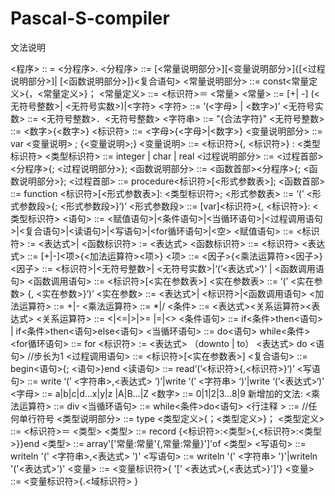 # Pascal-S-compiler
文法说明

<程序>                   :: =   <分程序>.
<分程序>               ::=   [<常量说明部分>][<变量说明部分>]{[<过程说明部分>]| [<函数说明部分>]}<复合语句>
<常量说明部分>  ::=   const<常量定义>{，<常量定义>}；
<常量定义>           ::=    <标识符>＝ <常量>
<常量>                   ::=    [+| -] (<无符号整数>| <无符号实数>)|<字符>
<字符>                   ::=  ’(<字母> | <数字>)’
<无符号实数>      ::=   <无符号整数>．<无符号整数>
<字符串>               ::=  "{合法字符}"
<无符号整数>      ::=   <数字>{<数字>}
<标识符>               ::=   <字母>{<字母>|<数字>}
<变量说明部分>  ::=   var <变量说明> ; {<变量说明>;}
<变量说明>           ::=   <标识符>{, <标识符>} : <类型标识符>
<类型标识符>      ::=   integer | char | real
<过程说明部分>  ::=  <过程首部><分程序>{; <过程说明部分>};
<函数说明部分>  ::=  <函数首部><分程序>{; <函数说明部分>};
<过程首部>           ::=   procedure<标识符>[<形式参数表>];
<函数首部>           ::=   function <标识符>[<形式参数表>]: <类型标识符>;
<形式参数表>       ::= ‘(’ <形式参数段>{; <形式参数段>}‘)’
<形式参数段>       ::=   [var]<标识符>{, <标识符>}: <类型标识符>
<语句>                    ::=   <赋值语句>|<条件语句>|<当循环语句>|<过程调用语句>|<复合语句>|<读语句>|<写语句>|<for循环语句>|<空>
<赋值语句>           ::=  <标识符> := <表达式>| <函数标识符> := <表达式>
<函数标识符>      ::=  <标识符> 
<表达式>               ::=   [+|-]<项>{<加法运算符><项>}
<项>                        ::=   <因子>{<乘法运算符><因子>}
<因子>                   ::=   <标识符>|<无符号整数>| <无符号实数>|‘(’<表达式>‘)’ | <函数调用语句>
<函数调用语句>      ::=   <标识符>[<实在参数表>]
<实在参数表>      ::= ‘(’ <实在参数> {, <实在参数>}‘)’
<实在参数>           ::=   <表达式>| <标识符>|<函数调用语句>
<加法运算符>      ::=   +|-
<乘法运算符>      ::=   *|/
<条件>                   ::=   <表达式><关系运算符><表达式>
<关系运算符>      ::=   <|<=|>|>= |=|<>
<条件语句>          ::=   if<条件>then<语句> | if<条件>then<语句>else<语句>
<当循环语句>      ::=   do<语句> while<条件>
<for循环语句>      ::=   for <标识符>  := <表达式> （downto | to） <表达式> do <语句> //步长为1
<过程调用语句>  ::=  <标识符>[<实在参数表>]
<复合语句>           ::=   begin<语句>{; <语句>}end
<读语句>               ::=   read‘(’<标识符>{,<标识符>}‘)’
<写语句>               ::=   write ‘(’ <字符串>,<表达式> ‘)’|write ‘(’ <字符串> ‘)’|write ‘(’<表达式>‘)’
<字母>                   ::=   a|b|c|d…x|y|z |A|B…|Z
<数字>                   ::=   0|1|2|3…8|9
新增加的文法:
<乘法运算符>     ::=    div
<当循环语句>     ::=    while<条件>do<语句>
<行注释 >        ::=       //任何单行符号
<类型说明部分>   ::=    type <类型定义>{；<类型定义>}；
<类型定义>       ::=    <标识符>＝ <类型>
<类型>           ::=    record {<标识符>:<类型>{,<标识符>:<类型>}}end
<类型>           ::=   array'['常量:常量'{,常量:常量}']'of <类型>
<写语句>         ::=   writeln '(' <字符串>,<表达式> ')'
<写语句>         ::=   writeln '(' <字符串> ')'|writeln '('<表达式>')'
<变量>           ::=   <变量标识符>{ '[' <表达式>{,<表达式>}']'}
<变量>           ::=   <变量标识符>{.<域标识符> }
